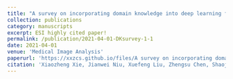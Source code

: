 ```yaml
---
title: "A survey on incorporating domain knowledge into deep learning for medical image analysis"
collection: publications
category: manuscripts
excerpt: ESI highly cited paper!
permalink: /publication/2021-04-01-DKsurvey-1-1
date: 2021-04-01
venue: 'Medical Image Analysis'
paperurl: 'https://xxzcs.github.io/files/A survey on incorporating domain knowledge into deep learning for medical image analysis.pdf'
citation: 'Xiaozheng Xie, Jianwei Niu, Xuefeng Liu, Zhengsu Chen, Shaojie Tang, Shui Yu. (2021). &quot;A survey on incorporating domain knowledge into deep learning for medical image analysis.&quot; <i>Medical Image Analysis</i>. 69: 101985.'
---
```



